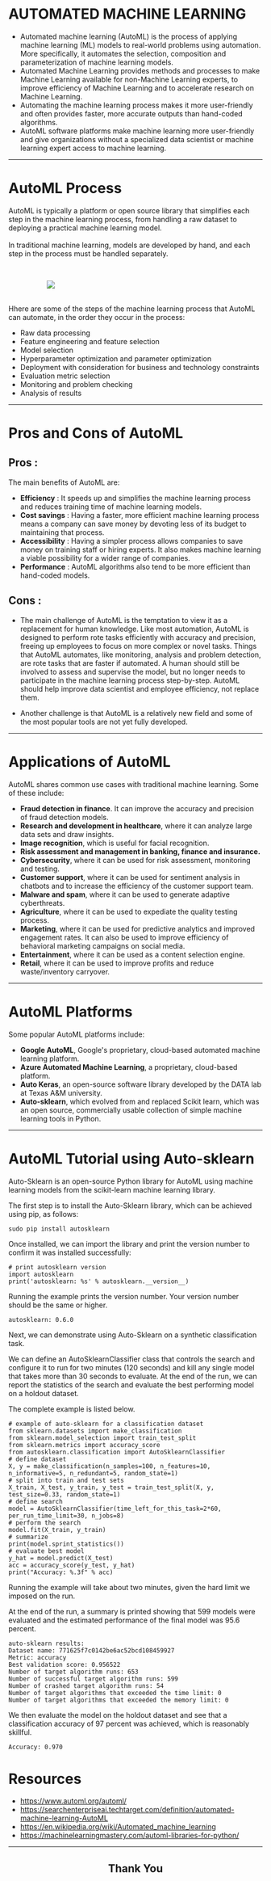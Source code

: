 # AUTOMATED MACHINE LEARNING

- Automated machine learning (AutoML) is the process of applying machine learning (ML) models to real-world problems using automation. More specifically, it automates the selection, composition and parameterization of machine learning models.
- Automated Machine Learning provides methods and processes to make Machine Learning available for non-Machine Learning experts, to improve efficiency of Machine Learning and to accelerate research on Machine Learning. 
- Automating the machine learning process makes it more user-friendly and often provides faster, more accurate outputs than hand-coded algorithms.
- AutoML software platforms make machine learning more user-friendly and give organizations without a specialized data scientist or machine learning expert access to machine learning.

---

# AutoML Process

<p>AutoML is typically a platform or open source library that simplifies each step in the machine learning process, from handling a raw dataset to deploying a practical machine learning model. <br><br>
In traditional machine learning, models are developed by hand, and each step in the process must be handled separately.</p><br>

<img src="auto_ml.png" style="max-width: 70%; height: auto; display: block; margin-left: auto; margin-right: auto;"/><br>

<p>Hhere are some of the steps of the machine learning process that AutoML can automate, in the order they occur in the process:</p>

- Raw data processing
- Feature engineering and feature selection
- Model selection
- Hyperparameter optimization and parameter optimization
- Deployment with consideration for business and technology constraints
- Evaluation metric selection
- Monitoring and problem checking
- Analysis of results

---

# Pros and Cons of AutoML

## Pros :

<p>The main benefits of AutoML are:</p>

- <b>Efficiency</b> : It speeds up and simplifies the machine learning process and reduces training time of machine learning models.
- <b>Cost savings</b> : Having a faster, more efficient machine learning process means a company can save money by devoting less of its budget to maintaining that process.
- <b>Accessibility</b> : Having a simpler process allows companies to save money on training staff or hiring experts. It also makes machine learning a viable possibility for a wider range of companies.
- <b>Performance</b> : AutoML algorithms also tend to be more efficient than hand-coded models.

## Cons :

- The main challenge of AutoML is the temptation to view it as a replacement for human knowledge. Like most automation, AutoML is designed to perform rote tasks efficiently with accuracy and precision, freeing up employees to focus on more complex or novel tasks. Things that AutoML automates, like monitoring, analysis and problem detection, are rote tasks that are faster if automated. A human should still be involved to assess and supervise the model, but no longer needs to participate in the machine learning process step-by-step. AutoML should help improve data scientist and employee efficiency, not replace them.

- Another challenge is that AutoML is a relatively new field and some of the most popular tools are not yet fully developed.

---

# Applications of AutoML

<p>AutoML shares common use cases with traditional machine learning. Some of these include:</p>

- <b>Fraud detection in finance</b>. It can improve the accuracy and precision of fraud detection models.
- <b>Research and development in healthcare</b>, where it can analyze large data sets and draw insights.
- <b>Image recognition</b>, which is useful for facial recognition.
- <b>Risk assessment and management in banking, finance and insurance.</b>
- <b>Cybersecurity</b>, where it can be used for risk assessment, monitoring and testing.
- <b>Customer support</b>, where it can be used for sentiment analysis in chatbots and to increase the efficiency of the customer support team.
- <b>Malware and spam</b>, where it can be used to generate adaptive cyberthreats.
- <b>Agriculture</b>, where it can be used to expediate the quality testing process.
- <b>Marketing</b>, where it can be used for predictive analytics and improved engagement rates. It can also be used to improve efficiency of behavioral marketing campaigns on social media.
- <b>Entertainment</b>, where it can be used as a content selection engine.
- <b>Retail</b>, where it can be used to improve profits and reduce waste/inventory carryover.

---

# AutoML Platforms

<p>Some popular AutoML platforms include:</p>

- <b>Google AutoML</b>, Google's proprietary, cloud-based automated machine learning platform.
- <b>Azure Automated Machine Learning</b>, a proprietary, cloud-based platform.
- <b>Auto Keras</b>, an open-source software library developed by the DATA lab at Texas A&M university.
- <b>Auto-sklearn</b>, which evolved from and replaced Scikit learn, which was an open source, commercially usable collection of simple machine learning tools in Python.

---

# AutoML Tutorial using Auto-sklearn

<p>Auto-Sklearn is an open-source Python library for AutoML using machine learning models from the scikit-learn machine learning library.</p>

<p>The first step is to install the Auto-Sklearn library, which can be achieved using pip, as follows:</p>

```
sudo pip install autosklearn
```

<p>Once installed, we can import the library and print the version number to confirm it was installed successfully:</p>

```
# print autosklearn version
import autosklearn
print('autosklearn: %s' % autosklearn.__version__)
```

<p>Running the example prints the version number. Your version number should be the same or higher.</p>

```
autosklearn: 0.6.0
```

<p>Next, we can demonstrate using Auto-Sklearn on a synthetic classification task.</p>
<p>We can define an AutoSklearnClassifier class that controls the search and configure it to run for two minutes (120 seconds) and kill any single model that takes more than 30 seconds to evaluate. At the end of the run, we can report the statistics of the search and evaluate the best performing model on a holdout dataset.</p>
<p>The complete example is listed below.</p>

```
# example of auto-sklearn for a classification dataset
from sklearn.datasets import make_classification
from sklearn.model_selection import train_test_split
from sklearn.metrics import accuracy_score
from autosklearn.classification import AutoSklearnClassifier
# define dataset
X, y = make_classification(n_samples=100, n_features=10, n_informative=5, n_redundant=5, random_state=1)
# split into train and test sets
X_train, X_test, y_train, y_test = train_test_split(X, y, test_size=0.33, random_state=1)
# define search
model = AutoSklearnClassifier(time_left_for_this_task=2*60, per_run_time_limit=30, n_jobs=8)
# perform the search
model.fit(X_train, y_train)
# summarize
print(model.sprint_statistics())
# evaluate best model
y_hat = model.predict(X_test)
acc = accuracy_score(y_test, y_hat)
print("Accuracy: %.3f" % acc)
```

<p>Running the example will take about two minutes, given the hard limit we imposed on the run.</p>
<p>At the end of the run, a summary is printed showing that 599 models were evaluated and the estimated performance of the final model was 95.6 percent.</p>

```
auto-sklearn results:
Dataset name: 771625f7c0142be6ac52bcd108459927
Metric: accuracy
Best validation score: 0.956522
Number of target algorithm runs: 653
Number of successful target algorithm runs: 599
Number of crashed target algorithm runs: 54
Number of target algorithms that exceeded the time limit: 0
Number of target algorithms that exceeded the memory limit: 0
```

<p>We then evaluate the model on the holdout dataset and see that a classification accuracy of 97 percent was achieved, which is reasonably skillful.</p>

```
Accuracy: 0.970
```

# Resources

- https://www.automl.org/automl/
- https://searchenterpriseai.techtarget.com/definition/automated-machine-learning-AutoML
- https://en.wikipedia.org/wiki/Automated_machine_learning
- https://machinelearningmastery.com/automl-libraries-for-python/

---

## <center>Thank You</center>